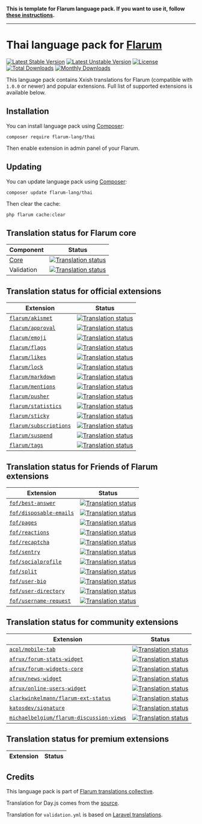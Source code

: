 **This is template for Flarum language pack. If you want to use it, follow [these instructions](https://github.com/rob006-software/flarum-lang-template/wiki).**

---------

# Thai language pack for [Flarum](https://flarum.org/)

[![Latest Stable Version](https://img.shields.io/packagist/v/yourname/flarum-lang-xxish?color=success&label=stable)](https://packagist.org/packages/yourname/flarum-lang-xxish) 
[![Latest Unstable Version](https://img.shields.io/packagist/v/yourname/flarum-lang-xxish?include_prereleases&label=unstable)](https://packagist.org/packages/yourname/flarum-lang-xxish) 
[![License](https://img.shields.io/packagist/l/yourname/flarum-lang-xxish)](https://packagist.org/packages/yourname/flarum-lang-xxish) 
[![Total Downloads](https://img.shields.io/packagist/dt/yourname/flarum-lang-xxish)](https://packagist.org/packages/yourname/flarum-lang-xxish/stats) 
[![Monthly Downloads](https://img.shields.io/packagist/dm/yourname/flarum-lang-xxish)](https://packagist.org/packages/yourname/flarum-lang-xxish/stats) 

This language pack contains Xxish translations for Flarum (compatible with `1.0.0` or newer) and popular extensions. Full list of supported extensions is available below.


## Installation

You can install language pack using [Composer](https://getcomposer.org/):

```console
composer require flarum-lang/thai
```

Then enable extension in admin panel of your Flarum.


## Updating

You can update language pack using [Composer](https://getcomposer.org/):

```console
composer update flarum-lang/thai
```

Then clear the cache:

```console
php flarum cache:clear
```


## Translation status for Flarum core

| Component | Status |
| --- | --- |
| [Core](https://github.com/flarum/core) | [![Translation status](https://weblate.rob006.net/widgets/flarum/xx/core/svg-badge.svg)](https://weblate.rob006.net/projects/flarum/core/xx/) |
| Validation | [![Translation status](https://weblate.rob006.net/widgets/flarum/xx/validation/svg-badge.svg)](https://weblate.rob006.net/projects/flarum/validation/xx/) |


## Translation status for official extensions

<!-- flarum-extensions-list-start -->

| Extension | Status |
| --- | --- |
| [`flarum/akismet`](https://github.com/flarum/akismet) | [![Translation status](https://weblate.rob006.net/widgets/flarum/th/flarum-akismet/svg-badge.svg)](https://weblate.rob006.net/projects/flarum/flarum-akismet/th/) |
| [`flarum/approval`](https://github.com/flarum/approval) | [![Translation status](https://weblate.rob006.net/widgets/flarum/th/flarum-approval/svg-badge.svg)](https://weblate.rob006.net/projects/flarum/flarum-approval/th/) |
| [`flarum/emoji`](https://github.com/flarum/emoji) | [![Translation status](https://weblate.rob006.net/widgets/flarum/th/flarum-emoji/svg-badge.svg)](https://weblate.rob006.net/projects/flarum/flarum-emoji/th/) |
| [`flarum/flags`](https://github.com/flarum/flags) | [![Translation status](https://weblate.rob006.net/widgets/flarum/th/flarum-flags/svg-badge.svg)](https://weblate.rob006.net/projects/flarum/flarum-flags/th/) |
| [`flarum/likes`](https://github.com/flarum/likes) | [![Translation status](https://weblate.rob006.net/widgets/flarum/th/flarum-likes/svg-badge.svg)](https://weblate.rob006.net/projects/flarum/flarum-likes/th/) |
| [`flarum/lock`](https://github.com/flarum/lock) | [![Translation status](https://weblate.rob006.net/widgets/flarum/th/flarum-lock/svg-badge.svg)](https://weblate.rob006.net/projects/flarum/flarum-lock/th/) |
| [`flarum/markdown`](https://github.com/flarum/markdown) | [![Translation status](https://weblate.rob006.net/widgets/flarum/th/flarum-markdown/svg-badge.svg)](https://weblate.rob006.net/projects/flarum/flarum-markdown/th/) |
| [`flarum/mentions`](https://github.com/flarum/mentions) | [![Translation status](https://weblate.rob006.net/widgets/flarum/th/flarum-mentions/svg-badge.svg)](https://weblate.rob006.net/projects/flarum/flarum-mentions/th/) |
| [`flarum/pusher`](https://github.com/flarum/pusher) | [![Translation status](https://weblate.rob006.net/widgets/flarum/th/flarum-pusher/svg-badge.svg)](https://weblate.rob006.net/projects/flarum/flarum-pusher/th/) |
| [`flarum/statistics`](https://github.com/flarum/statistics) | [![Translation status](https://weblate.rob006.net/widgets/flarum/th/flarum-statistics/svg-badge.svg)](https://weblate.rob006.net/projects/flarum/flarum-statistics/th/) |
| [`flarum/sticky`](https://github.com/flarum/sticky) | [![Translation status](https://weblate.rob006.net/widgets/flarum/th/flarum-sticky/svg-badge.svg)](https://weblate.rob006.net/projects/flarum/flarum-sticky/th/) |
| [`flarum/subscriptions`](https://github.com/flarum/subscriptions) | [![Translation status](https://weblate.rob006.net/widgets/flarum/th/flarum-subscriptions/svg-badge.svg)](https://weblate.rob006.net/projects/flarum/flarum-subscriptions/th/) |
| [`flarum/suspend`](https://github.com/flarum/suspend) | [![Translation status](https://weblate.rob006.net/widgets/flarum/th/flarum-suspend/svg-badge.svg)](https://weblate.rob006.net/projects/flarum/flarum-suspend/th/) |
| [`flarum/tags`](https://github.com/flarum/tags) | [![Translation status](https://weblate.rob006.net/widgets/flarum/th/flarum-tags/svg-badge.svg)](https://weblate.rob006.net/projects/flarum/flarum-tags/th/) |

<!-- flarum-extensions-list-stop -->


## Translation status for Friends of Flarum extensions

<!-- fof-extensions-list-start -->

| Extension | Status |
| --- | --- |
| [`fof/best-answer`](https://github.com/FriendsOfFlarum/best-answer) | [![Translation status](https://weblate.rob006.net/widgets/flarum/th/fof-best-answer/svg-badge.svg)](https://weblate.rob006.net/projects/flarum/fof-best-answer/th/) |
| [`fof/disposable-emails`](https://github.com/FriendsOfFlarum/disposable-emails) | [![Translation status](https://weblate.rob006.net/widgets/flarum/th/fof-disposable-emails/svg-badge.svg)](https://weblate.rob006.net/projects/flarum/fof-disposable-emails/th/) |
| [`fof/pages`](https://github.com/FriendsOfFlarum/pages) | [![Translation status](https://weblate.rob006.net/widgets/flarum/th/fof-pages/svg-badge.svg)](https://weblate.rob006.net/projects/flarum/fof-pages/th/) |
| [`fof/reactions`](https://github.com/FriendsOfFlarum/reactions) | [![Translation status](https://weblate.rob006.net/widgets/flarum/th/fof-reactions/svg-badge.svg)](https://weblate.rob006.net/projects/flarum/fof-reactions/th/) |
| [`fof/recaptcha`](https://github.com/FriendsOfFlarum/recaptcha) | [![Translation status](https://weblate.rob006.net/widgets/flarum/th/fof-recaptcha/svg-badge.svg)](https://weblate.rob006.net/projects/flarum/fof-recaptcha/th/) |
| [`fof/sentry`](https://github.com/FriendsOfFlarum/sentry) | [![Translation status](https://weblate.rob006.net/widgets/flarum/th/fof-sentry/svg-badge.svg)](https://weblate.rob006.net/projects/flarum/fof-sentry/th/) |
| [`fof/socialprofile`](https://github.com/FriendsOfFlarum/socialprofile) | [![Translation status](https://weblate.rob006.net/widgets/flarum/th/fof-socialprofile/svg-badge.svg)](https://weblate.rob006.net/projects/flarum/fof-socialprofile/th/) |
| [`fof/split`](https://github.com/FriendsOfFlarum/split) | [![Translation status](https://weblate.rob006.net/widgets/flarum/th/fof-split/svg-badge.svg)](https://weblate.rob006.net/projects/flarum/fof-split/th/) |
| [`fof/user-bio`](https://github.com/FriendsOfFlarum/user-bio) | [![Translation status](https://weblate.rob006.net/widgets/flarum/th/fof-user-bio/svg-badge.svg)](https://weblate.rob006.net/projects/flarum/fof-user-bio/th/) |
| [`fof/user-directory`](https://github.com/FriendsOfFlarum/user-directory) | [![Translation status](https://weblate.rob006.net/widgets/flarum/th/fof-user-directory/svg-badge.svg)](https://weblate.rob006.net/projects/flarum/fof-user-directory/th/) |
| [`fof/username-request`](https://github.com/FriendsOfFlarum/username-request) | [![Translation status](https://weblate.rob006.net/widgets/flarum/th/fof-username-request/svg-badge.svg)](https://weblate.rob006.net/projects/flarum/fof-username-request/th/) |

<!-- fof-extensions-list-stop -->


## Translation status for community extensions

<!-- various-extensions-list-start -->

| Extension | Status |
| --- | --- |
| [`acpl/mobile-tab`](https://github.com/android-com-pl/mobile-tab) | [![Translation status](https://weblate.rob006.net/widgets/flarum/th/acpl-mobile-tab/svg-badge.svg)](https://weblate.rob006.net/projects/flarum/acpl-mobile-tab/th/) |
| [`afrux/forum-stats-widget`](https://github.com/afrux/forum-stats-widget) | [![Translation status](https://weblate.rob006.net/widgets/flarum/th/afrux-forum-stats-widget/svg-badge.svg)](https://weblate.rob006.net/projects/flarum/afrux-forum-stats-widget/th/) |
| [`afrux/forum-widgets-core`](https://github.com/afrux/forum-widgets-core) | [![Translation status](https://weblate.rob006.net/widgets/flarum/th/afrux-forum-widgets-core/svg-badge.svg)](https://weblate.rob006.net/projects/flarum/afrux-forum-widgets-core/th/) |
| [`afrux/news-widget`](https://github.com/afrux/news-widget) | [![Translation status](https://weblate.rob006.net/widgets/flarum/th/afrux-news-widget/svg-badge.svg)](https://weblate.rob006.net/projects/flarum/afrux-news-widget/th/) |
| [`afrux/online-users-widget`](https://github.com/afrux/online-users-widget) | [![Translation status](https://weblate.rob006.net/widgets/flarum/th/afrux-online-users-widget/svg-badge.svg)](https://weblate.rob006.net/projects/flarum/afrux-online-users-widget/th/) |
| [`clarkwinkelmann/flarum-ext-status`](https://github.com/clarkwinkelmann/flarum-ext-status) | [![Translation status](https://weblate.rob006.net/widgets/flarum/th/clarkwinkelmann-status/svg-badge.svg)](https://weblate.rob006.net/projects/flarum/clarkwinkelmann-status/th/) |
| [`katosdev/signature`](https://github.com/katosdev/signature) | [![Translation status](https://weblate.rob006.net/widgets/flarum/th/katosdev-signature/svg-badge.svg)](https://weblate.rob006.net/projects/flarum/katosdev-signature/th/) |
| [`michaelbelgium/flarum-discussion-views`](https://github.com/MichaelBelgium/flarum-discussion-views) | [![Translation status](https://weblate.rob006.net/widgets/flarum/th/michaelbelgium-discussion-views/svg-badge.svg)](https://weblate.rob006.net/projects/flarum/michaelbelgium-discussion-views/th/) |

<!-- various-extensions-list-stop -->


## Translation status for premium extensions

<!-- premium-extensions-list-start -->

| Extension | Status |
| --- | --- |

<!-- premium-extensions-list-stop -->


## Credits

This language pack is part of [Flarum translations collective](https://github.com/rob006-software/flarum-translations).

Translation for Day.js comes from the [source](https://github.com/iamkun/dayjs/blob/v1.10.4/src/locale/xx.js).

Translation for `validation.yml` is based on [Laravel translations](https://github.com/Laravel-Lang/lang/blob/8.1.3/src/xx/validation.php).
